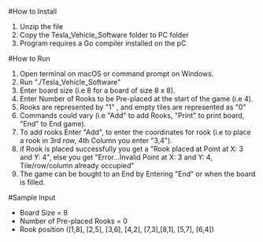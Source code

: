 #How to Install
1. Unzip the file
2. Copy the Tesla_Vehicle_Software folder to PC folder
3. Program requires a Go compiler installed on the pC

#How to Run
1. Open terminal on macOS or command prompt on Windows.
2. Run "./Tesla_Vehicle_Software"
3. Enter board size (i.e 8 for a board of size 8 x 8).
4. Enter Number of Rooks to be Pre-placed at the start of the game (i.e 4).
5. Rooks are represented by "1" , and empty tiles are represented as "0"
6. Commands could vary (i.e "Add" to add Rooks, "Print" to print board, "End" to End game).
7. To add rooks Enter "Add", to enter the coordinates for rook (i.e to place a rook in 3rd row, 4th Column you enter "3,4").
8. if Rook is placed successfully you get a "Rook placed at Point at X: 3 and Y: 4", else you get "Error...Invalid Point at X: 3 and Y: 4, Tile/row/column already occupied"
9. The game can be bought to an End by Entering "End" or when the board is filled.



#Sample Input
* Board Size = 8
* Number of Pre-placed Rooks = 0
* Rook position ([1,8], [2,5], [3,6], [4,2], [7,3],[8,1], [5,7], [6,4])